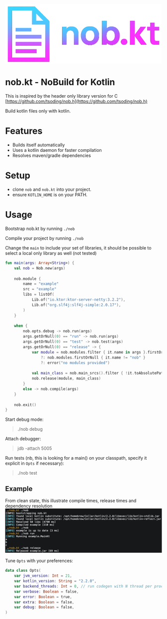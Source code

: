 ![img](logo.png)

# nob.kt - NoBuild for Kotlin
This is inspired by the header only library version for C [https://github.com/tsoding/nob.h](https://github.com/tsoding/nob.h)

Build kotlin files only with kotlin.

# Features
- Builds itself automatically
- Uses a kotlin daemon for faster compilation
- Resolves maven/gradle dependencies

# Setup
- clone `nob` and `nob.kt` into your project.
- ensure `KOTLIN_HOME` is on your PATH.

# Usage
Bootstrap nob.kt by running `./nob`

Compile your project by running `./nob`

Change the `main` to include your set of libraries, 
it should be possible to select a local only library as well (not tested)
```kotlin
fun main(args: Array<String>) {
    val nob = Nob.new(args)

    nob.module {
        name = "example"
        src = "example"
        libs = listOf(
            Lib.of("io.ktor:ktor-server-netty:3.2.2"),
            Lib.of("org.slf4j:slf4j-simple:2.0.17"),
        )
    }

    when {
        nob.opts.debug -> nob.run(args)
        args.getOrNull(0) == "run" -> nob.run(args)
        args.getOrNull(0) == "test" -> nob.test(args)
        args.getOrNull(0) == "release" -> {
            var module = nob.modules.filter { it.name in args }.firstOrNull() 
                ?: nob.modules.firstOrNull { it.name != "nob" }
                ?: error("no modules provided")

            val main_class = nob.main_srcs().filter { !it.toAbsolutePath().toString().endsWith("nob.kt")}.first().main_class()
            nob.release(module, main_class)
        }
        else -> nob.compile(args)
    }

    nob.exit()
}
```

Start debug mode:
>./nob debug

Attach debugger:
> jdb -attach 5005

Run tests (nb, this is looking for a main() on your classpath, specify it explicit in `Opts` if necessary):
> ./nob test <test runner args>

## Example
From clean state, this illustrate compile times, release times and dependency resolution
![img](example.png)

Tune `Opts` with your preferences: 
```kotlin
data class Opts(
    var jvm_version: Int = 21,
    var kotlin_version: String = "2.2.0",
    var backend_threads: Int = 0, // run codegen with N thread per processor (Default 1)
    var verbose: Boolean = false,
    var error: Boolean = true,
    var extra: Boolean = false,
    var debug: Boolean = false,
)
```

